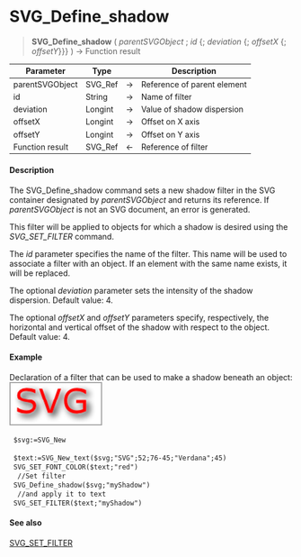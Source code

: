 # SVG_Define_shadow

>**SVG_Define_shadow** ( *parentSVGObject* ; *id* {; *deviation* {; *offsetX* {; *offsetY*}}} ) -> Function result

| Parameter | Type |  | Description |
| --- | --- | --- | --- |
| parentSVGObject | SVG_Ref | &#8594; | Reference of parent element |
| id | String | &#8594; | Name of filter |
| deviation | Longint | &#8594; | Value of shadow dispersion |
| offsetX | Longint | &#8594; | Offset on X axis |
| offsetY | Longint | &#8594; | Offset on Y axis |
| Function result | SVG_Ref | &#8592; | Reference of filter |



#### Description 

The SVG\_Define\_shadow command sets a new shadow filter in the SVG container designated by *parentSVGObject* and returns its reference. If *parentSVGObject* is not an SVG document, an error is generated.

This filter will be applied to objects for which a shadow is desired using the *SVG\_SET\_FILTER* command.

The *id* parameter specifies the name of the filter. This name will be used to associate a filter with an object. If an element with the same name exists, it will be replaced.

The optional *deviation* parameter sets the intensity of the shadow dispersion. Default value: 4.

The optional *offsetX* and *offsetY* parameters specify, respectively, the horizontal and vertical offset of the shadow with respect to the object. Default value: 4.

#### Example 

Declaration of a filter that can be used to make a shadow beneath an object:  
![](../images/pict195976.en.png)

```4d
 $svg:=SVG_New
 
 $text:=SVG_New_text($svg;"SVG";52;76-45;"Verdana";45)
 SVG_SET_FONT_COLOR($text;"red")
  //Set filter
 SVG_Define_shadow($svg;"myShadow")
  //and apply it to text
 SVG_SET_FILTER($text;"myShadow")
```

#### See also 

[SVG\_SET\_FILTER](SVG_SET_FILTER.md)  